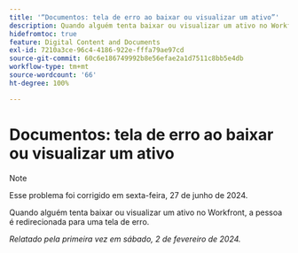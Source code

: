 ```yaml
---
title: '“Documentos: tela de erro ao baixar ou visualizar um ativo”'
description: Quando alguém tenta baixar ou visualizar um ativo no Workfront, a pessoa é redirecionada para uma tela de erro.
hidefromtoc: true
feature: Digital Content and Documents
exl-id: 7210a3ce-96c4-4186-922e-fffa79ae97cd
source-git-commit: 60c6e186749992b8e56efae2a1d7511c8bb5e4db
workflow-type: tm+mt
source-wordcount: '66'
ht-degree: 100%

---
```


# Documentos: tela de erro ao baixar ou visualizar um ativo


>[!NOTE]
>
>Esse problema foi corrigido em sexta-feira, 27 de junho de 2024.

Quando alguém tenta baixar ou visualizar um ativo no Workfront, a pessoa é redirecionada para uma tela de erro.

_Relatado pela primeira vez em sábado, 2 de fevereiro de 2024._
